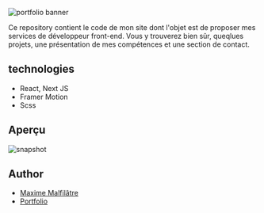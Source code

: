 ![portfolio banner](https://zupimages.net/up/24/14/swjv.png)

Ce repository contient le code de mon site dont l'objet est de proposer mes services de développeur front-end.
Vous y trouverez bien sûr, queqlues projets, une présentation de mes compétences et une section de contact.

## technologies

- React, Next JS
- Framer Motion
- Scss

## Aperçu

![snapshot](https://zupimages.net/up/24/14/fm0l.png)

## Author

-   [Maxime Malfilâtre](https://www.github.com/maxew33)
-   [Portfolio](https://pf2022.maxime-malfilatre.com)